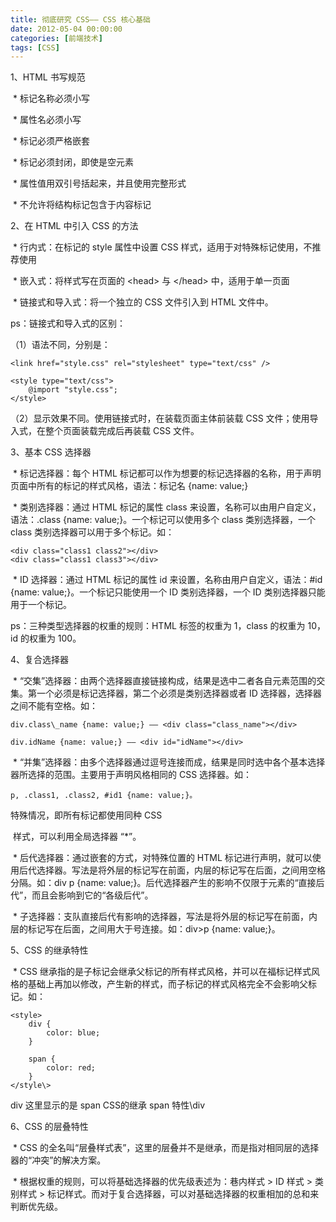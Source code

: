 ```yaml
---
title: 彻底研究 CSS—— CSS 核心基础
date: 2012-05-04 00:00:00
categories: [前端技术]
tags: [CSS]
---
```


1、HTML 书写规范

 \* 标记名称必须小写

 \* 属性名必须小写

 \* 标记必须严格嵌套

 \* 标记必须封闭，即使是空元素

 \* 属性值用双引号括起来，并且使用完整形式

 \* 不允许将结构标记包含于内容标记


2、在 HTML 中引入 CSS 的方法

 \* 行内式：在标记的 style 属性中设置 CSS
样式，适用于对特殊标记使用，不推荐使用

 \* 嵌入式：将样式写在页面的 \<head\> 与 \</head\> 中，适用于单一页面

 \* 链接式和导入式：将一个独立的 CSS 文件引入到 HTML 文件中。


ps：链接式和导入式的区别：

（1）语法不同，分别是：
```
<link href="style.css" rel="stylesheet" type="text/css" />
```

```
<style type="text/css">
	@import "style.css";
</style>
```

（2）显示效果不同。使用链接式时，在装载页面主体前装载 CSS
文件；使用导入式，在整个页面装载完成后再装载 CSS 文件。


3、基本 CSS 选择器

 \* 标记选择器：每个 HTML
标记都可以作为想要的标记选择器的名称，用于声明页面中所有的标记的样式风格，语法：标记名
{name: value;}


 \* 类别选择器：通过 HTML 标记的属性 class
来设置，名称可以由用户自定义，语法：.class {name:
value;}。一个标记可以使用多个 class 类别选择器，一个 class
类别选择器可以用于多个标记。如：
```
<div class="class1 class2"></div>
<div class="class1 class3"></div>
```

 \* ID 选择器：通过 HTML 标记的属性 id 来设置，名称由用户自定义，语法：\#id
{name: value;}。一个标记只能使用一个 ID 类别选择器，一个 ID
类别选择器只能用于一个标记。


ps：三种类型选择器的权重的规则：HTML 标签的权重为 1，class 的权重为 10，id
的权重为 100。


4、复合选择器

 \*
“交集”选择器：由两个选择器直接链接构成，结果是选中二者各自元素范围的交集。第一个必须是标记选择器，第二个必须是类别选择器或者
ID 选择器，选择器之间不能有空格。如：
```
div.class\_name {name: value;} —— <div class="class_name"></div> 

div.idName {name: value;} —— <div id="idName"></div> 
```

 \*
“并集”选择器：由多个选择器通过逗号连接而成，结果是同时选中各个基本选择器所选择的范围。主要用于声明风格相同的
CSS 选择器。如：
```
p, .class1, .class2, #id1 {name: value;}。
```

特殊情况，即所有标记都使用同种 CSS

 样式，可以利用全局选择器 “\*”。


 \* 后代选择器：通过嵌套的方式，对特殊位置的 HTML
标记进行声明，就可以使用后代选择器。写法是将外层的标记写在前面，内层的标记写在后面，之间用空格分隔。如：div
p {name:
value;}。后代选择器产生的影响不仅限于元素的“直接后代”，而且会影响到它的“各级后代”。


 \*
子选择器：支队直接后代有影响的选择器，写法是将外层的标记写在前面，内层的标记写在后面，之间用大于号连接。如：div\>p
{name: value;}。


5、CSS 的继承特性

 \* CSS
继承指的是子标记会继承父标记的所有样式风格，并可以在福标记样式风格的基础上再加以修改，产生新的样式，而子标记的样式风格完全不会影响父标记。如：
```
<style>
    div {
        color: blue;
    }

    span {
        color: red;
    }
</style\>
```

div 这里显示的是 span CSS的继承 span 特性\div


6、CSS 的层叠特性

 \* CSS
的全名叫“层叠样式表”，这里的层叠并不是继承，而是指对相同层的选择器的“冲突”的解决方案。


 \* 根据权重的规则，可以将基础选择器的优先级表述为：巷内样式 \> ID 样式 \>
类别样式 \>
标记样式。而对于复合选择器，可以对基础选择器的权重相加的总和来判断优先级。
